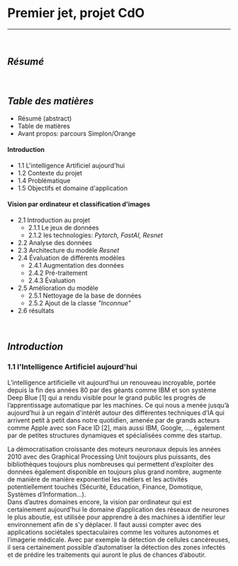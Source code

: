 # Premier jet, projet CdO  
***
<br>

## ***Résumé***




<br>

## ***Table des matières***

- Résumé (abstract)
- Table de matières
- Avant propos: parcours Simplon/Orange

#### **Introduction**
- 1.1 L'intelligence Artificiel aujourd'hui 
- 1.2 Contexte du projet 
- 1.4 Problématique
- 1.5 Objectifs et domaine d'application

#### **Vision par ordinateur et classification d'images**
- 2.1 Introduction au projet 
    - 2.1.1 Le jeux de données
    - 2.1.2 les technologies: *Pytorch, FastAI, Resnet*
- 2.2 Analyse des données
- 2.3 Architecture du modèle *Resnet*
- 2.4 Évaluation de différents modèles
  - 2.4.1 Augmentation des données
  - 2.4.2 Pré-traitement
  - 2.4.3 Évaluation 
- 2.5 Amélioration du modèle
    - 2.5.1 Nettoyage de la base de données
    - 2.5.2 Ajout de la classe *"Inconnue"*
- 2.6 résultats



<br>

## ***Introduction***

### 1.1 l'Intelligence Artificiel aujourd'hui  

L’intelligence artificielle vit aujourd’hui un renouveau incroyable, portée depuis la fin des années 80 par des géants comme IBM et son système Deep Blue [1] qui a rendu visible pour le grand public les progrès de l’apprentissage automatique par les machines. Ce qui nous a menée jusqu’à aujourd’hui à un regain d'intérêt autour des différentes techniques d’IA qui arrivent petit à petit dans notre quotidien, amenée par de grands acteurs comme Apple avec son Face ID [2], mais aussi IBM, Google, …, également par de petites structures dynamiques et spécialisées comme des startup.  

La démocratisation croissante des moteurs neuronaux depuis les années 2010 avec des Graphical Processing Unit toujours plus puissants, des bibliothèques toujours plus nombreuses qui permettent d’exploiter des données également disponible en toujours plus grand nombre, augmente de manière de manière exponentiel les métiers et les activités potentiellement touchés (Sécurité, Education, Finance, Domotique, Systèmes d’Information...).  
Dans d’autres domaines encore, la vision par ordinateur qui est certainement aujourd'hui le domaine d’application des réseaux de neurones le plus aboutie, est utilisée pour apprendre à des machines à identifier leur environnement afin de s'y déplacer. Il faut aussi compter avec des applications sociétales spectaculaires comme les voitures autonomes et l’imagerie médicale. Avec par exemple la détection de cellules cancéreuses, il sera certainement possible d’automatiser la détection des zones infectés et de prédire les traitements qui auront le plus de chances d’aboutir. 






